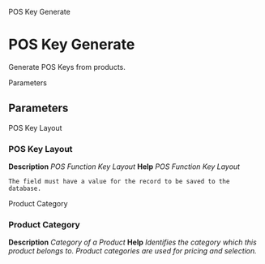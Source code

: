 
POS Key Generate
# POS Key Generate


Generate POS Keys from products.

Parameters
## Parameters


POS Key Layout
### POS Key Layout

**Description**
 *POS Function Key Layout*
**Help**
 *POS Function Key Layout*

```
The field must have a value for the record to be saved to the database.
```
Product Category
### Product Category

**Description**
 *Category of a Product*
**Help**
 *Identifies the category which this product belongs to.  Product categories are used for pricing and selection.*

